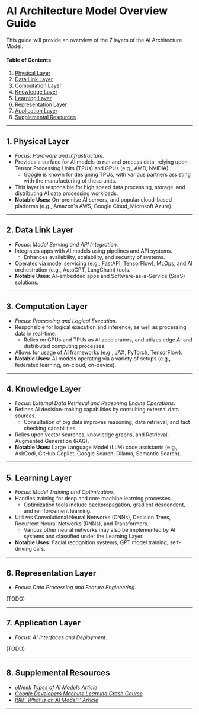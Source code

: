 # AI Architecture Model Overview Guide

This guide will provide an overview of the 7 layers of the AI Architecture Model.

#### Table of Contents

1. [Physical Layer](#physical)
2. [Data Link Layer](#data-link)
3. [Computation Layer](#computation)
4. [Knowledge Layer](#knowledge)
5. [Learning Layer](#learning)
6. [Representation Layer](#representation)
7. [Application Layer](#application)
8. [Supplemental Resources](#supplemental)

<hr />

## <a name="physical">1. Physical Layer</a>

* *Focus: Hardware and Infrastructure.*
* Provides a surface for AI models to run and process data, relying upon Tensor Processing Units (TPUs) and GPUs (e.g., AMD, NVIDIA).
  + Google is known for designing TPUs, with various partners assisting with the manufacturing of these units.
* This layer is responsible for high speed data processing, storage, and distributing AI data processing workloads.
* **Notable Uses:** On-premise AI servers, and popular cloud-based platforms (e.g., Amazon's AWS, Google Cloud, Microsoft Azure).

<hr />

## <a name="data-link">2. Data Link Layer</a>

* *Focus: Model Serving and API Integration.*
* Integrates apps with AI models using pipelines and API systems.
  + Enhances availability, scalability, and security of systems.
* Operates via model servicing (e.g., FastAPI, TensorFlow), MLOps, and AI orchestration (e.g., AutoGPT, LangChain) tools.
* **Notable Uses:** AI-embedded apps and Software-as-a-Service (SaaS) solutions.
  
<hr />

## <a name="computation">3. Computation Layer</a>

* *Focus: Processing and Logical Execution.*
* Responsible for logical execution and inference, as well as processing data in real-time.
  + Relies on GPUs and TPUs as AI accelerators, and utiizes edge AI and distributed computing processes. 
* Allows for usage of AI frameworks (e.g., JAX, PyTorch, TensorFlow).
* **Notable Uses:** AI models operating via a variety of setups (e.g., federated learning, on-cloud, on-device).

<hr />

## <a name="knowledge">4. Knowledge Layer</a>

* *Focus: External Data Retrieval and Reasoning Engine Operations.*
* Refines AI decision-making capabilities by consulting external data sources.
  + Consultation of big data improves reasoning, data retrieval, and fact checking capabilities.
* Relies upon vector searches, knowledge graphs, and Retrieval-Augmented Generation (RAG).
* **Notable Uses:** Large Language Model (LLM) code assistants (e.g., AskCodi, GitHub Copilot, Google Search, Ollama, Semantic Search).

<hr />

## <a name="learning">5. Learning Layer</a>

* *Focus: Model Training and Optimization.*
* Handles training for deep and core machine learning processes.
  + Optimization tools include backpropagation, gradient descendent, and reinforcement learning.
* Utilizes Convolutional Neural Networks (CNNs), Decision Trees, Recurrent Neural Networks (RNNs), and Transformers.
  + Various other neural networks may also be implemented by AI systems and classified under the Learning Layer.
* **Notable Uses:** Facial recognition systems, GPT model training, self-driving cars.

<hr />

## <a name="representation">6. Representation Layer</a>

* *Focus: Data Processing and Feature Engineering.*

(TODO)

<hr />

## <a name="application">7. Application Layer</a>

* *Focus: AI Interfaces and Deployment.*

(TODO)

<hr />

## <a name="supplemental">8. Supplemental Resources</a>

* *[eWeek Types of AI Models Article](https://www.eweek.com/artificial-intelligence/ai-model-types/)*
* *[Google Developers Machine Learning Crash Course](https://developers.google.com/machine-learning/crash-course)*
* *[IBM 'What is an AI Model?' Article](https://www.ibm.com/think/topics/ai-model)*
  
<hr />

